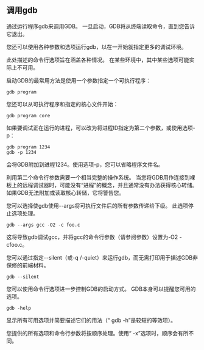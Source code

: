 ## 调用gdb

通过运行程序gdb来调用GDB。 一旦启动，GDB将从终端读取命令，直到您告诉它退出。

您还可以使用各种参数和选项运行gdb，以在一开始就指定更多的调试环境。

此处描述的命令行选项旨在涵盖各种情况。 在某些环境中，其中某些选项可能实际上不可用。

启动GDB的最常用方法是使用一个参数指定一个可执行程序：

```
gdb program
```

您还可以从可执行程序和指定的核心文件开始：

```
gdb program core
```

如果要调试正在运行的进程，可以改为将进程ID指定为第二个参数，或使用选项-p：

```
gdb program 1234
gdb -p 1234
```

会将GDB附加到进程1234。使用选项-p，您可以省略程序文件名。

利用第二个命令行参数需要一个相当完整的操作系统。 当您将GDB用作连接到裸板上的远程调试器时，可能没有“进程”的概念，并且通常没有办法获得核心转储。 如果GDB无法附加或读取核心转储，它将警告您。

您可以选择使gdb使用--args将可执行文件后的所有参数传递给下级。 此选项停止选项处理。

```
gdb --args gcc -O2 -c foo.c
```

这将导致gdb调试gcc，并将gcc的命令行参数（请参阅参数）设置为-O2 -cfoo.c。

您可以通过指定--silent（或-q /-quiet）来运行gdb，而无需打印用于描述GDB非保修的前端材料。

```
gdb --silent
```

您可以使用命令行选项进一步控制GDB的启动方式。 GDB本身可以提醒您可用的选项。

```
gdb -help
```

显示所有可用选项并简要描述它们的用法（“ gdb -h”是较短的等效项）。

您提供的所有选项和命令行参数将按顺序处理。使用“ -x”选项时，顺序会有所不同。

